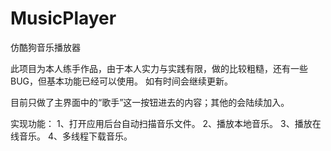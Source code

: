 MusicPlayer
===========

仿酷狗音乐播放器

此项目为本人练手作品，由于本人实力与实践有限，做的比较粗糙，还有一些BUG，但基本功能已经可以使用。
如有时间会继续更新。

目前只做了主界面中的“歌手”这一按钮进去的内容；其他的会陆续加入。

实现功能：
  1、打开应用后台自动扫描音乐文件。
  2、播放本地音乐。 
  3、播放在线音乐。 
  4、多线程下载音乐。
